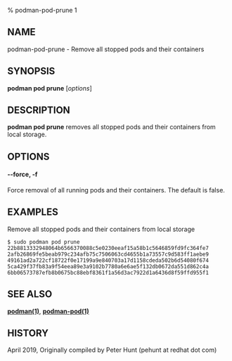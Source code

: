 % podman-pod-prune 1

## NAME

podman-pod-prune - Remove all stopped pods and their containers

## SYNOPSIS

**podman pod prune** [*options*]

## DESCRIPTION

**podman pod prune** removes all stopped pods and their containers from local storage.

## OPTIONS

#### **--force**, **-f**

Force removal of all running pods and their containers. The default is false.

## EXAMPLES

Remove all stopped pods and their containers from local storage

```
$ sudo podman pod prune
22b8813332948064b6566370088c5e0230eeaf15a58b1c5646859fd9fc364fe7
2afb26869fe5beab979c234afb75c7506063cd4655b1a73557c9d583ff1aebe9
49161ad2a722cf18722f0e17199a9e840703a17d1158cdeda502b6d54080f674
5ca429f37fb83a9f54eea89e3a9102b7780a6e6ae5f132db0672da551d862c4a
6bb06573787efb8b0675bc88ebf8361f1a56d3ac7922d1a6436d8f59ffd955f1
```

## SEE ALSO

**[podman(1)](podman.md)**, **[podman-pod(1)](podman-pod.md)**

## HISTORY

April 2019, Originally compiled by Peter Hunt (pehunt at redhat dot com)
